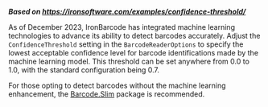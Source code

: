 ***Based on <https://ironsoftware.com/examples/confidence-threshold/>***

As of December 2023, IronBarcode has integrated machine learning technologies to advance its ability to detect barcodes accurately. Adjust the `ConfidenceThreshold` setting in the `BarcodeReaderOptions` to specify the lowest acceptable confidence level for barcode identifications made by the machine learning model. This threshold can be set anywhere from 0.0 to 1.0, with the standard configuration being 0.7.

For those opting to detect barcodes without the machine learning enhancement, the [Barcode.Slim](https://www.nuget.org/packages/BarCode.Slim) package is recommended.